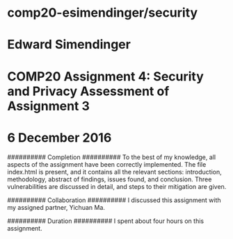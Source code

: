 # comp20-esimendinger/security

# Edward Simendinger
# COMP20 Assignment 4: Security and Privacy Assessment of Assignment 3
# 6 December 2016

########## Completion ##########
To the best of my knowledge, all aspects of the assignment have been correctly
implemented. The file index.html is present, and it contains all the relevant 
sections: introduction, methodology, abstract of findings, issues found, and 
conclusion. Three vulnerabilities are discussed in detail, and steps to their
mitigation are given. 

########## Collaboration ##########
I discussed this assignment with my assigned partner, Yichuan Ma.

########## Duration ##########
I spent about four hours on this assignment.
